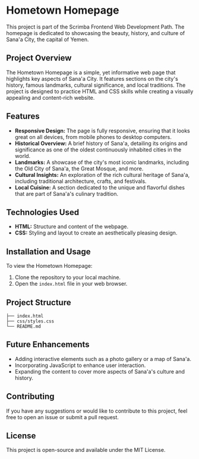 # Hometown Homepage

This project is part of the Scrimba Frontend Web Development Path. The homepage is dedicated to showcasing the beauty, history, and culture of Sana'a City, the capital of Yemen.

## Project Overview

The Hometown Homepage is a simple, yet informative web page that highlights key aspects of Sana'a City. It features sections on the city's history, famous landmarks, cultural significance, and local traditions. The project is designed to practice HTML and CSS skills while creating a visually appealing and content-rich website.

## Features

- **Responsive Design:** The page is fully responsive, ensuring that it looks great on all devices, from mobile phones to desktop computers.
- **Historical Overview:** A brief history of Sana'a, detailing its origins and significance as one of the oldest continuously inhabited cities in the world.
- **Landmarks:** A showcase of the city's most iconic landmarks, including the Old City of Sana'a, the Great Mosque, and more.
- **Cultural Insights:** An exploration of the rich cultural heritage of Sana'a, including traditional architecture, crafts, and festivals.
- **Local Cuisine:** A section dedicated to the unique and flavorful dishes that are part of Sana'a's culinary tradition.

## Technologies Used

- **HTML:** Structure and content of the webpage.
- **CSS:** Styling and layout to create an aesthetically pleasing design.

## Installation and Usage

To view the Hometown Homepage:

1. Clone the repository to your local machine.
2. Open the `index.html` file in your web browser.

## Project Structure

```plaintext
├── index.html
├── css/styles.css
└── README.md
```

## Future Enhancements

- Adding interactive elements such as a photo gallery or a map of Sana'a.
- Incorporating JavaScript to enhance user interaction.
- Expanding the content to cover more aspects of Sana'a's culture and history.

## Contributing

If you have any suggestions or would like to contribute to this project, feel free to open an issue or submit a pull request.

## License

This project is open-source and available under the MIT License.
